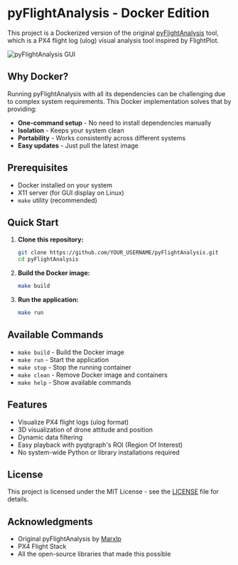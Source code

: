 # pyFlightAnalysis - Docker Edition

This project is a Dockerized version of the original [pyFlightAnalysis](https://github.com/Marxlp/pyFlightAnalysis) tool, which is a PX4 flight log (ulog) visual analysis tool inspired by FlightPlot.

![pyFlightAnalysis GUI](https://github.com/Marxlp/pyFlightAnalysis/raw/master/images/gui.png)

## Why Docker?

Running pyFlightAnalysis with all its dependencies can be challenging due to complex system requirements. This Docker implementation solves that by providing:

- **One-command setup** - No need to install dependencies manually
- **Isolation** - Keeps your system clean
- **Portability** - Works consistently across different systems
- **Easy updates** - Just pull the latest image

## Prerequisites

- Docker installed on your system
- X11 server (for GUI display on Linux)
- `make` utility (recommended)

## Quick Start

1. **Clone this repository:**
   ```bash
   git clone https://github.com/YOUR_USERNAME/pyFlightAnalysis.git
   cd pyFlightAnalysis
   ```

2. **Build the Docker image:**
   ```bash
   make build
   ```

3. **Run the application:**
   ```bash
   make run
   ```

## Available Commands

- `make build` - Build the Docker image
- `make run` - Start the application
- `make stop` - Stop the running container
- `make clean` - Remove Docker image and containers
- `make help` - Show available commands

## Features

- Visualize PX4 flight logs (ulog format)
- 3D visualization of drone attitude and position
- Dynamic data filtering
- Easy playback with pyqtgraph's ROI (Region Of Interest)
- No system-wide Python or library installations required

## License

This project is licensed under the MIT License - see the [LICENSE](LICENSE) file for details.

## Acknowledgments

- Original pyFlightAnalysis by [Marxlp](https://github.com/Marxlp/pyFlightAnalysis)
- PX4 Flight Stack
- All the open-source libraries that made this possible
